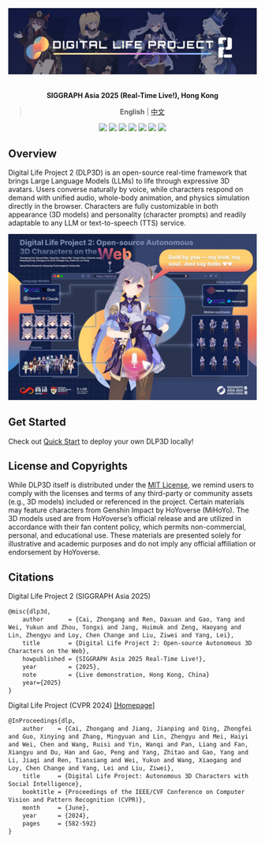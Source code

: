 <div align="center">
    <img src="docs/_static/banner.jpg"/>
</div>

<br/>

<div align="center">

**SIGGRAPH Asia 2025 (Real-Time Live!), Hong Kong**

> **English** | [中文](docs/README_CN.md)

</div>

<p align="center">
  <a href="https://dlp3d.ai/"><img src="https://img.shields.io/badge/Try%20it-dlp3d.ai-232C4B?style=flat"></a>
  <a href="https://x.com/dlp3d_ai"><img src="https://img.shields.io/badge/Digital%20Life%20Project-%232d2e30?style=flat&logo=x&labelColor=%23101419&color=%232d2e30"></a>
  <a href="https://www.xiaohongshu.com/user/profile/678df66a000000000d008dd1"><img src="https://img.shields.io/badge/Digital%20Life%20Project-%232d2e30?style=flat&logo=xiaohongshu&labelColor=%23101419&color=%23FF2442"></a>
  <a href="https://discord.gg/XB7jsKZQ"><img src="https://img.shields.io/badge/dynamic/json?url=https%3A%2F%2Fdiscord.com%2Fapi%2Finvites%2FXB7jsKZQ%3Fwith_counts%3Dtrue&query=%24.approximate_member_count&suffix=%20members&logo=discord&logoColor=white&label=%20&color=7389D8&labelColor=6A7EC2"></a>
  <a href="https://dlp3d.readthedocs.io/en/latest/index.html"><img src="https://img.shields.io/badge/Docs-EN-2C5282?style=flat&logo=readthedocs"></a>
  <a href="https://dlp3d.readthedocs.io/zh-cn/latest/"><img src="https://img.shields.io/badge/Docs-%E4%B8%AD%E6%96%87-2C5282?style=flat&logo=readthedocs"></a>
  <a href="https://github.com/dlp3d-ai/dlp3d.ai/blob/main/LICENSE"><img src="https://img.shields.io/github/license/dlp3d-ai/dlp3d.ai?style=flat"></a>
</p>

## Overview
Digital Life Project 2 (DLP3D) is an open-source real-time framework that brings Large Language Models (LLMs) to life through expressive 3D avatars. Users converse naturally by voice, while characters respond on demand with unified audio, whole-body animation, and physics simulation directly in the browser. Characters are fully customizable in both appearance (3D models) and personality (character prompts) and readily adaptable to any LLM or text-to-speech (TTS) service. 
<div align="center">
    <img src="docs/_static/poster_small.jpg"/>
</div>


## Get Started

Check out [Quick Start](https://dlp3d.readthedocs.io/en/latest/getting_started/quick_start.html) to deploy your own DLP3D locally!

## License and Copyrights

While DLP3D itself is distributed under the [MIT License](LICENSE), we remind users to comply with the licenses and terms of any third-party or community assets (e.g., 3D models) included or referenced in the project. Certain materials may feature characters from Genshin Impact by HoYoverse (MiHoYo). The 3D models used are from HoYoverse’s official release and are utilized in accordance with their fan content policy, which permits non-commercial, personal, and educational use. These materials are presented solely for illustrative and academic purposes and do not imply any official affiliation or endorsement by HoYoverse.


## Citations
Digital Life Project 2 (SIGGRAPH Asia 2025)
```
@misc{dlp3d,
    author       = {Cai, Zhongang and Ren, Daxuan and Gao, Yang and Wei, Yukun and Zhou, Tongxi and Jang, Huimuk and Zeng, Haoyang and Lin, Zhengyu and Loy, Chen Change and Liu, Ziwei and Yang, Lei},
    title        = {Digital Life Project 2: Open-source Autonomous 3D Characters on the Web},
    howpublished = {SIGGRAPH Asia 2025 Real-Time Live!},
    year         = {2025},
    note         = {Live demonstration, Hong Kong, China}
    year={2025}
}
```
Digital Life Project (CVPR 2024) [[Homepage]](https://digital-life-project.com/)
```
@InProceedings{dlp,
    author    = {Cai, Zhongang and Jiang, Jianping and Qing, Zhongfei and Guo, Xinying and Zhang, Mingyuan and Lin, Zhengyu and Mei, Haiyi and Wei, Chen and Wang, Ruisi and Yin, Wanqi and Pan, Liang and Fan, Xiangyu and Du, Han and Gao, Peng and Yang, Zhitao and Gao, Yang and Li, Jiaqi and Ren, Tianxiang and Wei, Yukun and Wang, Xiaogang and Loy, Chen Change and Yang, Lei and Liu, Ziwei},
    title     = {Digital Life Project: Autonomous 3D Characters with Social Intelligence},
    booktitle = {Proceedings of the IEEE/CVF Conference on Computer Vision and Pattern Recognition (CVPR)},
    month     = {June},
    year      = {2024},
    pages     = {582-592}
}
```
